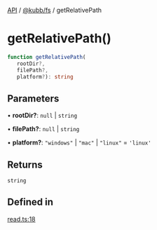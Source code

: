 [API](../../../packages.md) / [@kubb/fs](../index.md) / getRelativePath

# getRelativePath()

```ts
function getRelativePath(
   rootDir?, 
   filePath?, 
   platform?): string
```

## Parameters

• **rootDir?**: `null` \| `string`

• **filePath?**: `null` \| `string`

• **platform?**: `"windows"` \| `"mac"` \| `"linux"` = `'linux'`

## Returns

`string`

## Defined in

[read.ts:18](https://github.com/kubb-project/kubb/blob/41d5fcbd23d143293d72542efcb650e62fa3a210/packages/fs/src/read.ts#L18)
